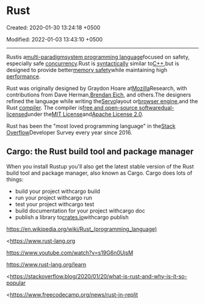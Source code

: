 # Rust

Created: 2020-01-30 13:24:18 +0500

Modified: 2022-01-03 13:43:10 +0500

---

Rustis a[multi-paradigm](https://en.wikipedia.org/wiki/Multi-paradigm_programming_language)[system programming language](https://en.wikipedia.org/wiki/System_programming_language)focused on safety, especially safe [concurrency](https://en.wikipedia.org/wiki/Concurrency_(computer_science)).Rust is [syntactically](https://en.wikipedia.org/wiki/Syntax_(programming_languages)) similar to[C++](https://en.wikipedia.org/wiki/C%2B%2B),but is designed to provide better[memory safety](https://en.wikipedia.org/wiki/Memory_safety)while maintaining high [performance](https://en.wikipedia.org/wiki/Performance_(Computer)).

Rust was originally designed by Graydon Hoare at[Mozilla](https://en.wikipedia.org/wiki/Mozilla)Research, with contributions from Dave Herman,[Brendan Eich](https://en.wikipedia.org/wiki/Brendan_Eich), and others.The designers refined the language while writing the[Servo](https://en.wikipedia.org/wiki/Servo_(layout_engine))layout or[browser engine](https://en.wikipedia.org/wiki/Browser_engine),and the Rust [compiler](https://en.wikipedia.org/wiki/Compiler). The compiler is[free and open-source software](https://en.wikipedia.org/wiki/Free_and_open-source_software)[dual-licensed](https://en.wikipedia.org/wiki/Multi-licensing)under the[MIT License](https://en.wikipedia.org/wiki/MIT_License)and[Apache License 2.0](https://en.wikipedia.org/wiki/Apache_License_2.0).

Rust has been the "most loved programming language" in the[Stack Overflow](https://en.wikipedia.org/wiki/Stack_Overflow)Developer Survey every year since 2016.

## Cargo: the Rust build tool and package manager

When you install Rustup you'll also get the latest stable version of the Rust build tool and package manager, also known as Cargo. Cargo does lots of things:
-   build your project withcargo build
-   run your project withcargo run
-   test your project withcargo test
-   build documentation for your project withcargo doc
-   publish a library to[crates.io](https://crates.io/)withcargo publish



<https://en.wikipedia.org/wiki/Rust_(programming_language)>

<https://www.rust-lang.org

<https://www.youtube.com/watch?v=s19G6n0UjsM>

<https://www.rust-lang.org/learn>

<https://stackoverflow.blog/2020/01/20/what-is-rust-and-why-is-it-so-popular

<https://www.freecodecamp.org/news/rust-in-replit
